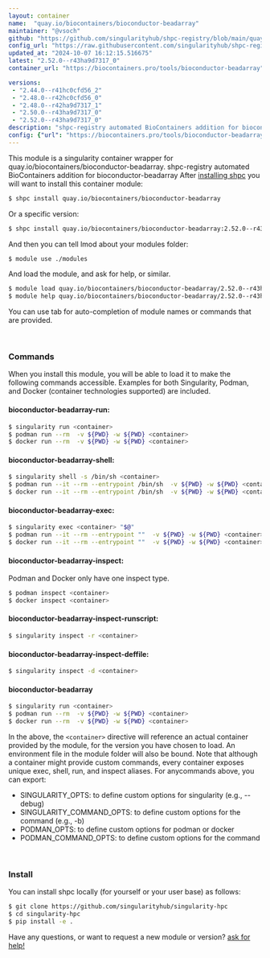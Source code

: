 ```yaml
---
layout: container
name:  "quay.io/biocontainers/bioconductor-beadarray"
maintainer: "@vsoch"
github: "https://github.com/singularityhub/shpc-registry/blob/main/quay.io/biocontainers/bioconductor-beadarray/container.yaml"
config_url: "https://raw.githubusercontent.com/singularityhub/shpc-registry/main/quay.io/biocontainers/bioconductor-beadarray/container.yaml"
updated_at: "2024-10-07 16:12:15.516675"
latest: "2.52.0--r43ha9d7317_0"
container_url: "https://biocontainers.pro/tools/bioconductor-beadarray"

versions:
 - "2.44.0--r41hc0cfd56_2"
 - "2.48.0--r42hc0cfd56_0"
 - "2.48.0--r42ha9d7317_1"
 - "2.50.0--r43ha9d7317_0"
 - "2.52.0--r43ha9d7317_0"
description: "shpc-registry automated BioContainers addition for bioconductor-beadarray"
config: {"url": "https://biocontainers.pro/tools/bioconductor-beadarray", "maintainer": "@vsoch", "description": "shpc-registry automated BioContainers addition for bioconductor-beadarray", "latest": {"2.52.0--r43ha9d7317_0": "sha256:69e216adfef9b740fc6d822947ef3d1cefbb32b51d7fcf9487dc96dca4c6b153"}, "tags": {"2.44.0--r41hc0cfd56_2": "sha256:6700a422255ef1da9d9879c3f797363238d17a3ddaf4424ce8350ffacc50ebd9", "2.48.0--r42hc0cfd56_0": "sha256:3c9e49987d631922e8a24c1b94498edb7a9b27e7c6cb15d772bc186e2687a219", "2.48.0--r42ha9d7317_1": "sha256:58e167a2a0664f7a41db995b13f6ccc49825a4f4cbe8f9ed00e444df0d97c1a2", "2.50.0--r43ha9d7317_0": "sha256:164aaaeeaf758f7a681b0ac4c11b3d52ac8d0213641314ab2a64e61d9ba0d24e", "2.52.0--r43ha9d7317_0": "sha256:69e216adfef9b740fc6d822947ef3d1cefbb32b51d7fcf9487dc96dca4c6b153"}, "docker": "quay.io/biocontainers/bioconductor-beadarray"}
---
```


This module is a singularity container wrapper for quay.io/biocontainers/bioconductor-beadarray.
shpc-registry automated BioContainers addition for bioconductor-beadarray
After [installing shpc](#install) you will want to install this container module:


```bash
$ shpc install quay.io/biocontainers/bioconductor-beadarray
```

Or a specific version:

```bash
$ shpc install quay.io/biocontainers/bioconductor-beadarray:2.52.0--r43ha9d7317_0
```

And then you can tell lmod about your modules folder:

```bash
$ module use ./modules
```

And load the module, and ask for help, or similar.

```bash
$ module load quay.io/biocontainers/bioconductor-beadarray/2.52.0--r43ha9d7317_0
$ module help quay.io/biocontainers/bioconductor-beadarray/2.52.0--r43ha9d7317_0
```

You can use tab for auto-completion of module names or commands that are provided.

<br>

### Commands

When you install this module, you will be able to load it to make the following commands accessible.
Examples for both Singularity, Podman, and Docker (container technologies supported) are included.

#### bioconductor-beadarray-run:

```bash
$ singularity run <container>
$ podman run --rm  -v ${PWD} -w ${PWD} <container>
$ docker run --rm  -v ${PWD} -w ${PWD} <container>
```

#### bioconductor-beadarray-shell:

```bash
$ singularity shell -s /bin/sh <container>
$ podman run --it --rm --entrypoint /bin/sh  -v ${PWD} -w ${PWD} <container>
$ docker run --it --rm --entrypoint /bin/sh  -v ${PWD} -w ${PWD} <container>
```

#### bioconductor-beadarray-exec:

```bash
$ singularity exec <container> "$@"
$ podman run --it --rm --entrypoint ""  -v ${PWD} -w ${PWD} <container> "$@"
$ docker run --it --rm --entrypoint ""  -v ${PWD} -w ${PWD} <container> "$@"
```

#### bioconductor-beadarray-inspect:

Podman and Docker only have one inspect type.

```bash
$ podman inspect <container>
$ docker inspect <container>
```

#### bioconductor-beadarray-inspect-runscript:

```bash
$ singularity inspect -r <container>
```

#### bioconductor-beadarray-inspect-deffile:

```bash
$ singularity inspect -d <container>
```



#### bioconductor-beadarray

```bash
$ singularity run <container>
$ podman run --rm  -v ${PWD} -w ${PWD} <container>
$ docker run --rm  -v ${PWD} -w ${PWD} <container>
```


In the above, the `<container>` directive will reference an actual container provided
by the module, for the version you have chosen to load. An environment file in the
module folder will also be bound. Note that although a container
might provide custom commands, every container exposes unique exec, shell, run, and
inspect aliases. For anycommands above, you can export:

 - SINGULARITY_OPTS: to define custom options for singularity (e.g., --debug)
 - SINGULARITY_COMMAND_OPTS: to define custom options for the command (e.g., -b)
 - PODMAN_OPTS: to define custom options for podman or docker
 - PODMAN_COMMAND_OPTS: to define custom options for the command

<br>

### Install

You can install shpc locally (for yourself or your user base) as follows:

```bash
$ git clone https://github.com/singularityhub/singularity-hpc
$ cd singularity-hpc
$ pip install -e .
```

Have any questions, or want to request a new module or version? [ask for help!](https://github.com/singularityhub/singularity-hpc/issues)
